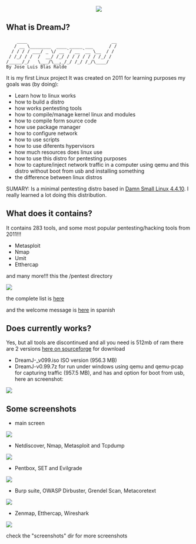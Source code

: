 

<p align="center">
  <img src="logo.png">
</p>

## What is DreamJ?

        ____                                __
       / __ \________  ____ _____ ___      / /
      / / / / ___/ _ \/ __ `/ __ `__ \__  / / 
     / /_/ / /  /  __/ /_/ / / / / / / /_/ /  
    /_____/_/   \___/\__,_/_/ /_/ /_/\____/
    By Jose Luis Blas Ralde

It is my first Linux project It was created on 2011 for learning purposes 
my goals was (by doing):

* Learn how to linux works
* how to build a distro
* how works pentesting tools
* how to compile/manage kernel linux and modules
* how to compile form source code
* how use package manager
* how to configure network
* how to use scripts
* how to use diferents hypervisors
* how much resources does linux use
* how to use this distro for pentesting purposes
* how to capture/inject network traffic in a computer using qemu and this distro without boot from usb and installing something 
* the difference between linux distros

SUMARY: Is a minimal pentesting distro based in [Damn Small Linux 4.4.10](http://www.damnsmalllinux.org/). I really learned a lot doing this distribution.

## What does it contains?
It contains 283 tools, and some most popular pentesting/hacking tools from 2011!!!

* Metasploit
* Nmap
* Umit
* Etthercap

and many more!!! this the /pentest directory

![](diagrm.png)

the complete list is [here](tools.htm)

and the welcome message is [here](ayuda.html) in spanish


## Does currently works?

Yes, but all tools are discontinued and all you need is 512mb of ram 
there are 2 versions [here on sourceforge](https://sourceforge.net/projects/d-project/files/dream-j/) for download 

* DreamJ-_v099.iso ISO version (956.3 MB)
* DreamJ-v0.99.7z for run under windows using qemu and qemu-pcap for capturing traffic (957.5 MB), and has and option for boot from usb, here an screenshot:

![](screenshots/underwin7.png)

## Some screenshots

* main screen

![](screenshots/main.png)

* Netdiscover, Nmap, Metasploit and Tcpdump

![](screenshots/screen1.png)

* Pentbox, SET and Evilgrade

![](screenshots/screen2.png)

* Burp suite, OWASP Dirbuster, Grendel Scan, Metacoretext

![](screenshots/screen3.png)

* Zenmap, Etthercap, Wireshark

![](screenshots/screen4.png)

check the "screenshots" dir for more screenshots                               
